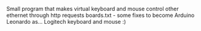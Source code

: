 Small program that makes virtual keyboard and mouse control other ethernet through http requests
boards.txt - some fixes to become Arduino Leonardo as... Logitech keyboard and mouse :)